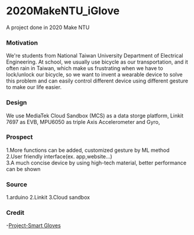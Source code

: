 # 2020MakeNTU_iGlove

A project done in 2020 Make NTU

### Motivation

We're students from National Taiwan University Department of Electrical Engineering. At school, we usually use bicycle as our transportation, and it often rain in Taiwan, which make us frustrating when we have to lock/unlock our bicycle, so we want to invent a wearable device to solve this problem and can easily control different device using different gesture to make our life easier.

### Design

We use MediaTek Cloud Sandbox (MCS) as a data storge platform, Linkit 7697 as EVB, MPU6050 as triple Axis Accelerometer and Gyro,

### Prospect

1.More functions can be added, customized gesture by ML method  
2.User friendly interface(ex. app,website...)  
3.A much concise device by using high-tech material, better performance can be shown  

### Source
1.arduino
2.Linkit
3.Cloud sandbox

### Credit

-[Project-Smart Gloves](https://www.easonchang.com/2018/04/01/smart-gloves/?fbclid=IwAR0YglbQd3nO9DZZoqx5LU5eKvquvqwsBpTWcEG0fowhfSUqHzgriBusZyA#程式碼)
